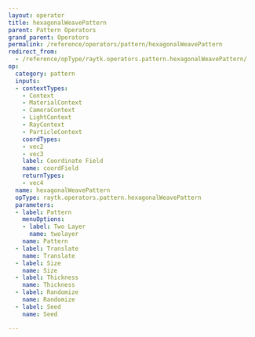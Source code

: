 ```yaml
---
layout: operator
title: hexagonalWeavePattern
parent: Pattern Operators
grand_parent: Operators
permalink: /reference/operators/pattern/hexagonalWeavePattern
redirect_from:
  - /reference/opType/raytk.operators.pattern.hexagonalWeavePattern/
op:
  category: pattern
  inputs:
  - contextTypes:
    - Context
    - MaterialContext
    - CameraContext
    - LightContext
    - RayContext
    - ParticleContext
    coordTypes:
    - vec2
    - vec3
    label: Coordinate Field
    name: coordField
    returnTypes:
    - vec4
  name: hexagonalWeavePattern
  opType: raytk.operators.pattern.hexagonalWeavePattern
  parameters:
  - label: Pattern
    menuOptions:
    - label: Two Layer
      name: twolayer
    name: Pattern
  - label: Translate
    name: Translate
  - label: Size
    name: Size
  - label: Thickness
    name: Thickness
  - label: Randomize
    name: Randomize
  - label: Seed
    name: Seed

---
```

